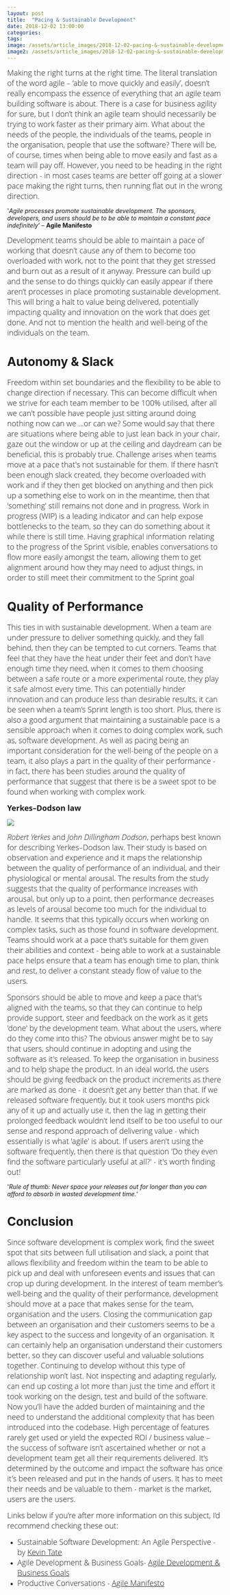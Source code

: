 ```yaml
---
layout: post
title:  "Pacing & Sustainable Development"
date: 2018-12-02 13:00:00
categories:
tags:
image: /assets/article_images/2018-12-02-pacing-&-sustainable-development/sustainable.jpg
image2: /assets/article_images/2018-12-02-pacing-&-sustainable-development/sustainable-mobile.jpg
---
```


<span style="color:#00000; text-align: justify; font-family: 'open sans'; text-align: 'justify'; font-size: 1em; font-size: 18px; font-weight: 200; hyphens: none;">Making the right turns at the right time. The literal translation of the word agile – ‘able to move quickly and easily’, doesn’t really encompass the essence of everything that an agile team building software is about. There is a case for business agility for sure, but I don’t think an agile team should necessarily be trying to work faster as their primary aim. What about the needs of the people, the individuals of the teams, people in the organisation, people that use the software? There will be, of course, times when being able to move easily and fast as a team will pay off. However, you need to be heading in the right direction - in most cases teams are better off going at a slower pace making the right turns, then running flat out in the wrong direction.

 '_Agile processes promote sustainable development. The sponsors, developers, and users should be to be able to maintain a constant pace indefinitely_’ – **Agile Manifesto**

<span style="color:#00000; text-align: justify; font-family: 'open sans'; text-align: 'justify'; font-size: 1em; font-size: 18px; font-weight: 200; hyphens: none;">Development teams should be able to maintain a pace of working that doesn't cause any of them to become too overloaded with work, not to the point that they get stressed and burn out as a result of it anyway. Pressure can build up and the sense to do things quickly can easily appear if there aren’t processes in place promoting sustainable development. This will bring a halt to value being delivered, potentially impacting quality and innovation on the work that does get done. And not to mention the health and well-being of the individuals on the team.

# Autonomy & Slack
<span style="color:#00000; text-align: justify; font-family: 'open sans'; text-align: 'justify'; font-size: 1em; font-size: 18px; font-weight: 200; hyphens: none;">Freedom within set boundaries and the flexibility to be able to change direction if necessary. This can become difficult when we strive for each team member to be 100% utilised, after all we can't possible have people just sitting around doing nothing now can we ...or can we? Some would say that there are situations where being able to just lean back in your chair, gaze out the window or up at the ceiling and daydream can be beneficial, this is probably true. Challenge arises when teams move at a pace that's not sustainable for them. If there hasn't been enough slack created, they become overloaded with work and if they then get blocked on anything and then pick up a something else to work on in the meantime, then that 'something' still remains not done and in progress. Work in progress (WIP) is a leading indicator and can help expose bottlenecks to the team, so they can do something about it while there is still time. Having graphical information relating to the progress of the Sprint visible, enables conversations to flow more easily amongst the team, allowing them to get alignment around how they may need to adjust things, in order to still meet their commitment to the Sprint goal

# Quality of Performance
<span style="color:#00000; text-align: justify; font-family: 'open sans'; text-align: 'justify'; font-size: 1em; font-size: 18px; font-weight: 200; hyphens: none;">This ties in with sustainable development. When a team are under pressure to deliver something quickly, and they fall behind, then they can be tempted to cut corners. Teams that feel that they have the heat under their feet and don't have enough time they need, when it comes to them choosing between a safe route or a more experimental route, they play it safe almost every time. This can potentially hinder innovation and can produce less than desirable results, it can be seen when a team’s Sprint length is too short. Plus, there is also a good argument that maintaining a sustainable pace is a sensible approach when it comes to doing complex work, such as, software development. As well as pacing being an important consideration for the well-being of the people on a team, it also plays a part in the quality of their performance - in fact, there has been studies around the quality of performance that suggest that there is be a sweet spot to be found when working with complex work.

<span style="color:#00000; font-family: 'open sans'; font-size: 1em; font-size: 18px; font-weight: 200; hyphens: none;">**Yerkes–Dodson law**

![](/assets/article_images/2018-12-02-pacing-&-sustainable-development/yerkes–dodson-law.png)
      

<span style="color:#00000; font-family: 'open sans'; font-size: 1em; font-size: 18px; font-weight: 200; hyphens: none;">_Robert Yerkes_ and _John Dillingham Dodson_, perhaps best known for describing Yerkes–Dodson law. Their study is based on observation and experience and it maps the relationship between the quality of performance of an individual, and their physiological or mental arousal. The results from the study suggests that the quality of performance increases with arousal, but only up to a point, then performance decreases as levels of arousal become too much for the individual to handle. It seems that this typically occurs when working on complex tasks, such as those found in software development. Teams should work at a pace that’s suitable for them given their abilities and context - being able to work at a sustainable pace helps ensure that a team has enough time to plan, think and rest, to deliver a constant steady flow of value to the users.

<span style="color:#00000; font-family: 'open sans'; font-size: 1em; font-size: 18px; font-weight: 200; hyphens: none;">Sponsors should be able to move and keep a pace that's aligned with the teams, so that they can continue to help provide support, steer and feedback on the work as it gets 'done' by the development team. What about the users, where do they come into this? The obvious answer might be to say that users, should continue in adopting and using the software as it's released. To keep the organisation in business and to help shape the product. In an ideal world, the users should be giving feedback on the product increments as there are marked as done - it doesn’t get any better than that. If we released software frequently, but it took users months pick any of it up and actually use it, then the lag in getting their prolonged feedback wouldn't lend itself to be too useful to our sense and respond approach of delivering value - which essentially is what 'agile' is about. If users aren't using the software frequently, then there is that question 'Do they even find the software particularly useful at all?' - it's worth finding out!

'_Rule of thumb: Never space your releases out for longer than you can afford to absorb in wasted development time._'

# Conclusion
<span style="color:#00000; text-align: justify; font-family: 'open sans'; text-align: 'justify'; font-size: 1em; font-size: 18px; font-weight: 200; hyphens: none;">Since software development is complex work, find the sweet spot that sits between full utilisation and slack, a point that allows flexibility and freedom within the team to be able to pick up and deal with unforeseen events and issues that can crop up during development. In the interest of team member’s well-being and the quality of their performance, development should move at a pace that makes sense for the team, organisation and the users. Closing the communication gap between an organisation and their customers seems to be a key aspect to the success and longevity of an organisation. It can certainly help an organisation understand their customers better, so they can discover useful and valuable solutions together. Continuing to develop without this type of relationship won’t last. Not inspecting and adapting regularly, can end up costing a lot more than just the time and effort it took working on the design, test and build of the software. Now you’ll have the added burden of maintaining and the need to understand the additional complexity that has been introduced into the codebase. High percentage of features rarely get used or yield the expected ROI / business value – the success of software isn’t ascertained whether or not a development team get all their requirements delivered. It’s determined by the outcome and impact the software has once it's been released and put in the hands of users. It has to meet their needs and be valuable to them - market is the market, users are the users.

<span style="color:#00000; font-family: 'open sans'; font-size: 1em; font-size: 18px; font-weight: 200; hyphens: none;">Links below if you’re after more information on this subject, I’d recommend checking these out:

- <span style="color:#00000; font-family: 'open sans'; font-size: 1em; font-size: 18px; font-weight: 200; hyphens: none;">Sustainable Software Development: An Agile Perspective - by [Kevin Tate](https://www.amazon.co.uk/Sustainable-Software-Development-Agile-Perspective/dp/0321286081)
- <span style="color:#00000; font-family: 'open sans'; font-size: 1em; font-size: 18px; font-weight: 200; hyphens: none;">Agile Development & Business Goals- [ Agile Development & Business Goals](https://www.amazon.co.uk/Agile-Development-Business-Goals-Solution/dp/0123815207)
- <span style="color:#00000; font-family: 'open sans'; font-size: 1em; font-size: 18px; font-weight: 200; hyphens: none;">Productive Conversations - [Agile Manifesto](https://agilemanifesto.org/principles.html)
